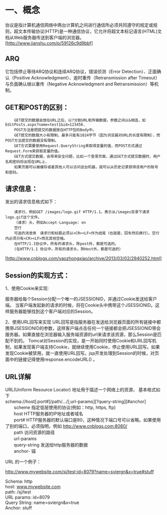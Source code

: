 # 一、概念
协议是指计算机通信网络中两台计算机之间进行通信所必须共同遵守的规定或规则，超文本传输协议(HTTP)是一种通信协议，它允许将超文本标记语言(HTML)文档从Web服务器传送到客户端的浏览器。
[http://www.jianshu.com/p/59126c9d9bbf]

## ARQ
它包括停止等待ARQ协议和连续ARQ协议，错误侦测（Error Detection）、正面确认（Positive Acknowledgment）、逾时重传（Retransmission after Timeout）与负面确认继以重传（Negative Acknowledgment and Retransmission）等机制。

## GET和POST的区别：

        GET提交的数据会放在URL之后，以?分割URL和传输数据，参数之间以&相连，如EditPosts.aspx?name=test1&id=123456. 
        POST方法是把提交的数据放在HTTP包的Body中。
        GET提交的数据大小有限制，最多只能有1024字节（因为浏览器对URL的长度有限制），而POST方法提交的数据没有限制。
        GET方式需要使用Request.QueryString来取得变量的值，而POST方式通过Request.Form来获取变量的值。
        GET方式提交数据，会带来安全问题，比如一个登录页面，通过GET方式提交数据时，用户名和密码将出现在URL上，
        如果页面可以被缓存或者其他人可以访问这台机器，就可以从历史记录获得该用户的账号和密码。

## 请求信息：
发出的请求信息格式如下：

        请求行，例如GET /images/logo.gif HTTP/1.1，表示从/images目录下请求logo.gif这个文件。
        （请求）头，例如Accept-Language: en
        空行
        可选的消息体　请求行和标题必须以<CR><LF>作为结尾（也就是，回车然后换行）。空行内必须只有<CR><LF>而无其他空格。
        在HTTP/1.1协议中，所有的请求头，除post外，都是可选的。
        (在HTTP/1.1 协议中，所有的请求头，除Host外，都是可选的）
[http://www.cnblogs.com/yaozhongxiao/archive/2013/03/02/2940252.html]
## Session的实现方式：
1、使用Cookie来实现:

服务器给每个Session分配一个唯一的JSESSIONID，并通过Cookie发送给客户端。
当客户端发起新的请求的时候，将在Cookie头中携带这个JSESSIONID。这样服务器能够找到这个客户端对应的Session。

2、使用URL回写来实现
URL回写是指服务器在发送给浏览器页面的所有链接中都携带JSESSIONID的参数，这样客户端点击任何一个链接都会把JSESSIONID带会服务器。如果直接在浏览器输入服务端资源的url来请求该资源，那么Session是匹配不到的。
Tomcat对Session的实现，是一开始同时使用Cookie和URL回写机制，如果发现客户端支持Cookie，就继续使用Cookie，停止使用URL回写。如果发现Cookie被禁用，就一直使用URL回写。jsp开发处理到Session的时候，对页面中的链接记得使用response.encodeURL() 。

## URL详解

URL(Uniform Resource Locator) 地址用于描述一个网络上的资源， 基本格式如下  
schema://host[:port#]/path/.../[;url-params][?query-string][#anchor]   
　　scheme 指定低层使用的协议(例如：http, https, ftp)  
　　host HTTP服务器的IP地址或者域名  
　　port# HTTP服务器的默认端口是80，这种情况下端口号可以省略。如果使用了别的端口，必须指明，例如 http://www.cnblogs.com:8080/  
　　path 访问资源的路径  
　　url-params  
　　query-string 发送给http服务器的数据   
　　anchor- 锚   

URL 的一个例子：      

 http://www.mywebsite.com/sj/test;id=8079?name=sviergn&x=true#stuff  

Schema: http  
host: www.mywebsite.com  
path: /sj/test  
URL params: id=8079  
Query String: name=sviergn&x=true  
Anchor: stuff  

